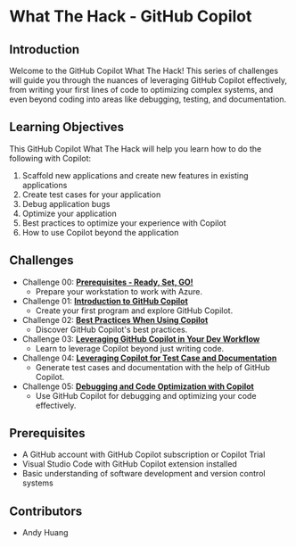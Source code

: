 # What The Hack - GitHub Copilot

## Introduction

Welcome to the GitHub Copilot What The Hack! This series of challenges will guide you through the nuances of leveraging GitHub Copilot effectively, from writing your first lines of code to optimizing complex systems, and even beyond coding into areas like debugging, testing, and documentation.


## Learning Objectives

This GitHub Copilot What The Hack will help you learn how to do the following with Copilot:

1. Scaffold new applications and create new features in existing applications
2. Create test cases for your application
3. Debug application bugs
4. Optimize your application
5. Best practices to optimize your experience with Copilot
6. How to use Copilot beyond the application

## Challenges

- Challenge 00: **[Prerequisites - Ready, Set, GO!](Student/Challenge-00.md)**
	 - Prepare your workstation to work with Azure.
- Challenge 01: **[Introduction to GitHub Copilot](Student/Challenge-01.md)**
	 - Create your first program and explore GitHub Copilot.
- Challenge 02: **[Best Practices When Using Copilot](Student/Challenge-02.md)**
	 - Discover GitHub Copilot's best practices.
- Challenge 03: **[Leveraging GitHub Copilot in Your Dev Workflow](Student/Challenge-03.md)**
	 - Learn to leverage Copilot beyond just writing code.
- Challenge 04: **[Leveraging Copilot for Test Case and Documentation](Student/Challenge-04.md)**
	 - Generate test cases and documentation with the help of GitHub Copilot.
- Challenge 05: **[Debugging and Code Optimization with Copilot](Student/Challenge-05.md)**
	 - Use GitHub Copilot for debugging and optimizing your code effectively.

## Prerequisites

- A GitHub account with GitHub Copilot subscription or Copilot Trial
- Visual Studio Code with GitHub Copilot extension installed
- Basic understanding of software development and version control systems

## Contributors

- Andy Huang
